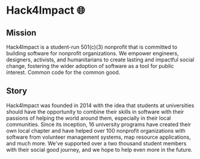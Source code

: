# Hack4Impact 🌐

## Mission
Hack4Impact is a student-run 501(c)(3) nonprofit that is committed to building software for nonprofit organizations. We empower engineers, designers, activists, and humanitarians to create lasting and impactful social change, fostering the wider adoption of software as a tool for public interest. Common code for the common good.

## Story
Hack4Impact was founded in 2014 with the idea that students at universities should have the opportunity to combine their skills in software with their passions of helping the world around them, especially in their local communities. Since its inception, 16 university programs have created their own local chapter and have helped over 100 nonprofit organizations with software from volunteer management systems, map resource applications, and much more. We've supported over a two thousand student members with their social good journey, and we hope to help even more in the future.

<!--

**Here are some ideas to get you started:**

🙋‍♀️ A short introduction - what is your organization all about?
🌈 Contribution guidelines - how can the community get involved?
👩‍💻 Useful resources - where can the community find your docs? Is there anything else the community should know?
🍿 Fun facts - what does your team eat for breakfast?
🧙 Remember, you can do mighty things with the power of [Markdown](https://docs.github.com/github/writing-on-github/getting-started-with-writing-and-formatting-on-github/basic-writing-and-formatting-syntax)
-->
